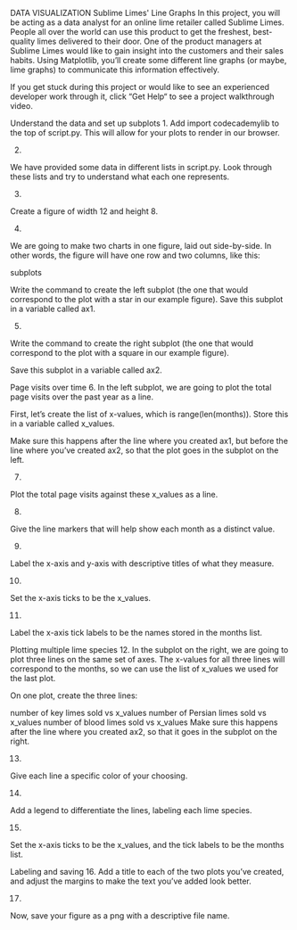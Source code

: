 DATA VISUALIZATION
Sublime Limes' Line Graphs
In this project, you will be acting as a data analyst for an online lime retailer called Sublime Limes. People all over the world can use this product to get the freshest, best-quality limes delivered to their door. One of the product managers at Sublime Limes would like to gain insight into the customers and their sales habits. Using Matplotlib, you’ll create some different line graphs (or maybe, lime graphs) to communicate this information effectively.

If you get stuck during this project or would like to see an experienced developer work through it, click “Get Help“ to see a project walkthrough video.



Understand the data and set up subplots
1.
Add import codecademylib to the top of script.py. This will allow for your plots to render in our browser.

2.
We have provided some data in different lists in script.py. Look through these lists and try to understand what each one represents.

3.
Create a figure of width 12 and height 8.


4.
We are going to make two charts in one figure, laid out side-by-side. In other words, the figure will have one row and two columns, like this:

subplots

Write the command to create the left subplot (the one that would correspond to the plot with a star in our example figure). Save this subplot in a variable called ax1.


5.
Write the command to create the right subplot (the one that would correspond to the plot with a square in our example figure).

Save this subplot in a variable called ax2.

Page visits over time
6.
In the left subplot, we are going to plot the total page visits over the past year as a line.

First, let’s create the list of x-values, which is range(len(months)). Store this in a variable called x_values.

Make sure this happens after the line where you created ax1, but before the line where you’ve created ax2, so that the plot goes in the subplot on the left.

7.
Plot the total page visits against these x_values as a line.

8.
Give the line markers that will help show each month as a distinct value.

9.
Label the x-axis and y-axis with descriptive titles of what they measure.


10.
Set the x-axis ticks to be the x_values.

11.
Label the x-axis tick labels to be the names stored in the months list.

Plotting multiple lime species
12.
In the subplot on the right, we are going to plot three lines on the same set of axes. The x-values for all three lines will correspond to the months, so we can use the list of x_values we used for the last plot.

On one plot, create the three lines:

number of key limes sold vs x_values
number of Persian limes sold vs x_values
number of blood limes sold vs x_values
Make sure this happens after the line where you created ax2, so that it goes in the subplot on the right.

13.
Give each line a specific color of your choosing.

14.
Add a legend to differentiate the lines, labeling each lime species.

15.
Set the x-axis ticks to be the x_values, and the tick labels to be the months list.

Labeling and saving
16.
Add a title to each of the two plots you’ve created, and adjust the margins to make the text you’ve added look better.

17.
Now, save your figure as a png with a descriptive file name.
